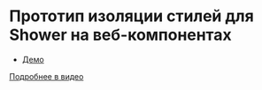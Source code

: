 # Прототип изоляции стилей для Shower на веб-компонентах

- [Демо](https://pepelsbey.github.io/playground/11/)

[Подробнее в видео](https://youtu.be/_FRIRJZYlxU)
